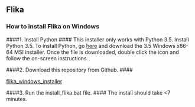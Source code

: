 ## Flika ##
### How to install Flika on Windows ###

####1. Install Python ####
This installer only works with Python 3.5. Install Python 3.5. To install Python, go [here](https://www.python.org/downloads/windows/) and download the 3.5 Windows x86-64 MSI installer.  Once the file is downloaded, double click the icon and follow the on-screen instructions.

####2. Download this repository from Github.  ####

[flika_windows_installer](https://github.com/flika-org/flika_windows_installer/archive/master.zip)


####3. Run the install_flika.bat file.  ####
The install should take <7 minutes.

